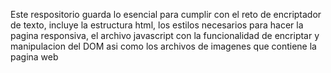 Este respositorio guarda lo esencial para cumplir con el reto de encriptador de texto, incluye la estructura html, los estilos necesarios para hacer la pagina responsiva, el archivo javascript con la funcionalidad de encriptar y manipulacion del DOM asi como los archivos de imagenes que contiene la pagina web
